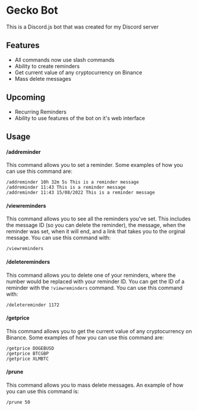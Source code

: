 # Gecko Bot
This is a Discord.js bot that was created for my Discord server


## Features
- All commands now use slash commands
- Ability to create reminders
- Get current value of any cryptocurrency on Binance
- Mass delete messages


## Upcoming
- Recurring Reminders
- Ability to use features of the bot on it's web interface


## Usage
#### /addreminder
This command allows you to set a reminder. Some examples of how you can use this command are:
```
/addreminder 10h 32m 5s This is a reminder message
/addreminder 11:43 This is a reminder message
/addreminder 11:43 15/08/2022 This is a reminder message
```

#### /viewreminders
This command allows you to see all the reminders you've set. This includes the message ID (so you can delete the reminder), the message, when the reminder was set, when it will end, and a link that takes you to the orginal message. You can use this command with:
```
/viewreminders
```

#### /deletereminders
This command allows you to delete one of your reminders, where the number would be replaced with your reminder ID. You can get the ID of a reminder with the `!viewreminders` command. You can use this command with:
```
/deletereminder 1172
```

#### /getprice
This command allows you to get the current value of any cryptocurrency on Binance. Some examples of how you can use this command are:
```
/getprice DOGEBUSD
/getprice BTCGBP
/getprice XLMBTC
```

#### /prune
This command allows you to mass delete messages. An example of how you can use this command is:
```
/prune 50
```

